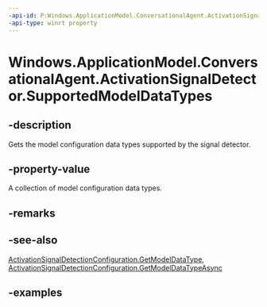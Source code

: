 ```yaml
---
-api-id: P:Windows.ApplicationModel.ConversationalAgent.ActivationSignalDetector.SupportedModelDataTypes
-api-type: winrt property
---
```


<!-- Property syntax.
public IVectorView<string> SupportedModelDataTypes { get; }
-->

# Windows.ApplicationModel.ConversationalAgent.ActivationSignalDetector.SupportedModelDataTypes

## -description

Gets the model configuration data types supported by the signal detector.

## -property-value

A collection of model configuration data types.

## -remarks

## -see-also

[ActivationSignalDetectionConfiguration.GetModelDataType](activationsignaldetectionconfiguration_getmodeldatatype_728917146.md), [ActivationSignalDetectionConfiguration.GetModelDataTypeAsync](activationsignaldetectionconfiguration_getmodeldatatypeasync_1819415867.md)

## -examples
